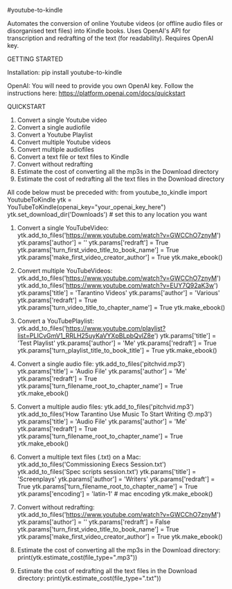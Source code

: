 #youtube-to-kindle

Automates the conversion of online Youtube videos
(or offline audio files or disorganised text files) into Kindle books.
Uses OpenAI's API for transcription and redrafting of the text (for readability).
Requires OpenAI key.

GETTING STARTED

Installation:
pip install youtube-to-kindle

OpenAI:
You will need to provide you own OpenAI key.
Follow the instructions here: https://platform.openai.com/docs/quickstart

QUICKSTART

1. Convert a single Youtube video
2. Convert a single audiofile
3. Convert a Youtube Playlist
4. Convert multiple Youtube videos
5. Convert multiple audiofiles
6. Convert a text file or text files to Kindle
7. Convert without redrafting
8. Estimate the cost of converting all the mp3s in the Download directory
9. Estimate the cost of redrafting all the text files in the Download directory

All code below must be preceded with:
from youtube_to_kindle import YoutubeToKindle
ytk = YouTubeToKindle(openai_key="your_openai_key_here")
ytk.set_download_dir('Downloads') # set this to any location you want

1. Convert a single YouTubeVideo:
ytk.add_to_files('https://www.youtube.com/watch?v=GWCChO7znyM')
ytk.params['author'] = ''
ytk.params['redraft'] = True
ytk.params['turn_first_video_title_to_book_name'] = True
ytk.params['make_first_video_creator_author'] = True
ytk.make_ebook()

2. Convert multiple YouTubeVideos:
ytk.add_to_files('https://www.youtube.com/watch?v=GWCChO7znyM')
ytk.add_to_files('https://www.youtube.com/watch?v=EUY7Q92aK3w')
ytk.params['title'] = 'Tarantino Videos'
ytk.params['author'] = 'Various'
ytk.params['redraft'] = True
ytk.params['turn_video_title_to_chapter_name'] = True
ytk.make_ebook()

3. Convert a YouTubePlaylist:
ytk.add_to_files('https://www.youtube.com/playlist?list=PLICvGmV1_RRLH25uyKaVYXpBLpbQvlZ8e')
ytk.params['title'] = 'Test Playlist'
ytk.params['author'] = 'Me'
ytk.params['redraft'] = True
ytk.params['turn_playlist_title_to_book_title'] = True
ytk.make_ebook()

4. Convert a single audio file:
ytk.add_to_files('pitchvid.mp3')
ytk.params['title'] = 'Audio File'
ytk.params['author'] = 'Me'
ytk.params['redraft'] = True
ytk.params['turn_filename_root_to_chapter_name'] = True
ytk.make_ebook()

5. Convert a multiple audio files:
ytk.add_to_files('pitchvid.mp3')
ytk.add_to_files('How Tarantino Use Music To Start Writing 😯.mp3')
ytk.params['title'] = 'Audio File'
ytk.params['author'] = 'Me'
ytk.params['redraft'] = True
ytk.params['turn_filename_root_to_chapter_name'] = True
ytk.make_ebook()

6. Convert a multiple text files (.txt) on a Mac:
ytk.add_to_files('Commissioning Execs Session.txt')
ytk.add_to_files('Spec scripts session.txt')
ytk.params['title'] = 'Screenplays'
ytk.params['author'] = 'Writers'
ytk.params['redraft'] = True
ytk.params['turn_filename_root_to_chapter_name'] = True
ytk.params['encoding'] = 'latin-1' # mac encoding
ytk.make_ebook()

7. Convert without redrafting:
ytk.add_to_files('https://www.youtube.com/watch?v=GWCChO7znyM')
ytk.params['author'] = ''
ytk.params['redraft'] = False
ytk.params['turn_first_video_title_to_book_name'] = True
ytk.params['make_first_video_creator_author'] = True
ytk.make_ebook()

8. Estimate the cost of converting all the mp3s in the Download directory:
print(ytk.estimate_cost(file_type=".mp3"))

9. Estimate the cost of redrafting all the text files in the Download directory:
print(ytk.estimate_cost(file_type=".txt"))
